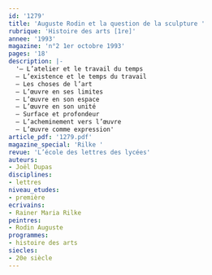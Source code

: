 ```yaml
---
id: '1279'
title: 'Auguste Rodin et la question de la sculpture '
rubrique: 'Histoire des arts [1re]'
annee: '1993'
magazine: 'n°2 1er octobre 1993'
pages: '18'
description: |-
  '– L’atelier et le travail du temps
  – L’existence et le temps du travail
  – Les choses de l’art
  – L’œuvre en ses limites
  – L’œuvre en son espace
  – L’œuvre en son unité
  – Surface et profondeur
  – L’acheminement vers l’œuvre
  – L’œuvre comme expression'
article_pdf: '1279.pdf'
magazine_special: 'Rilke '
revue: 'L’école des lettres des lycées'
auteurs:
- Joël Dupas
disciplines:
- lettres
niveau_etudes:
- première
ecrivains:
- Rainer Maria Rilke
peintres:
- Rodin Auguste
programmes:
- histoire des arts
siecles:
- 20e siècle
---
```

